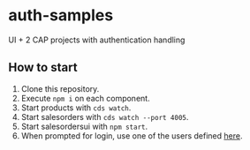# auth-samples
UI + 2 CAP projects with authentication handling

## How to start
1. Clone this repository.
2. Execute `npm i` on each component.
3. Start products with `cds watch`.
4. Start salesorders with `cds watch --port 4005`.
5. Start salesordersui with `npm start`.
6. When prompted for login, use one of the users defined [here](https://github.com/miyasuta/auth-samples/blob/master/salesorders/.cdsrc.json).

